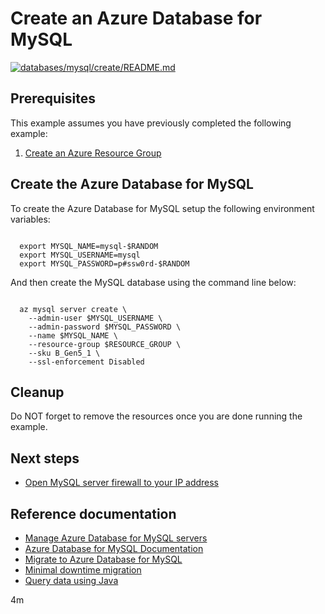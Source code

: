 
# Create an Azure Database for MySQL

[![databases/mysql/create/README.md](https://github.com/Azure-Samples/java-on-azure-examples/actions/workflows/databases_mysql_create_README_md.yml/badge.svg)](https://github.com/Azure-Samples/java-on-azure-examples/actions/workflows/databases_mysql_create_README_md.yml)

## Prerequisites

This example assumes you have previously completed the following example:

1. [Create an Azure Resource Group](../../../general/group/create/README.md)

<!-- workflow.cron(0 11 * * 4) -->
<!-- workflow.include(../../../general/group/create/README.md) -->

## Create the Azure Database for MySQL

To create the Azure Database for MySQL setup the following environment variables:

<!-- workflow.skip() -->
```shell

  export MYSQL_NAME=mysql-$RANDOM
  export MYSQL_USERNAME=mysql
  export MYSQL_PASSWORD=p#ssw0rd-$RANDOM

```

<!-- workflow.run()

  if [[ -z $MYSQL_NAME ]]; then
    export MYSQL_NAME=mysql-$RANDOM
    export MYSQL_USERNAME=mysql
    export MYSQL_PASSWORD=p#ssw0rd-$RANDOM
  fi

  -->

And then create the MySQL database using the command line below:

```shell

  az mysql server create \
    --admin-user $MYSQL_USERNAME \
    --admin-password $MYSQL_PASSWORD \
    --name $MYSQL_NAME \
    --resource-group $RESOURCE_GROUP \
    --sku B_Gen5_1 \
    --ssl-enforcement Disabled

```

## Cleanup

Do NOT forget to remove the resources once you are done running the example.

<!-- workflow.directOnly()

  export RESULT=$(az mysql server show --name $MYSQL_NAME --resource-group $RESOURCE_GROUP --output tsv --query userVisibleState)
  az group delete --name $RESOURCE_GROUP --yes || true
  if [[ "$RESULT" != Ready ]]; then
    echo "Provisioning MySQL " $MYSQL_NAME " failed"
    exit 1
  fi

  -->

## Next steps

* [Open MySQL server firewall to your IP address](../open-firewall-to-your-ip/README.md)

## Reference documentation

* [Manage Azure Database for MySQL servers](https://docs.microsoft.com/cli/azure/mysql)
* [Azure Database for MySQL Documentation](https://docs.microsoft.com/azure/mysql/README.md)
* [Migrate to Azure Database for MySQL](https://datamigration.microsoft.com/scenario/mysql-to-azuremysql)
* [Minimal downtime migration](https://docs.microsoft.com/azure/mysql/howto-migrate-online)
* [Query data using Java](https://docs.microsoft.com/azure/mysql/connect-java)

4m
